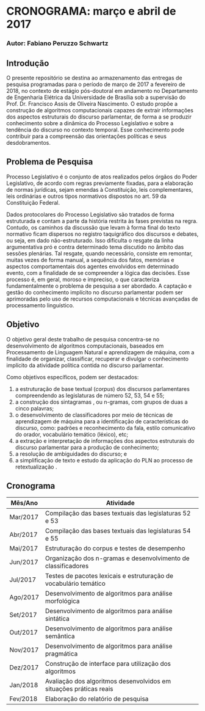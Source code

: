 ﻿# CRONOGRAMA: março e abril de 2017

### Autor: Fabiano Peruzzo Schwartz

## Introdução

O presente repositório se destina ao armazenamento das entregas de pesquisa programadas para o período de março de 2017 a fevereiro de 2018, no contexto de estágio pós-doutoral em andamento no Departamento de Engenharia Elétrica da Universidade de Brasília sob a supervisão do Prof. Dr. Francisco Assis de Oliveira Nascimento. O estudo propõe a construção de algoritmos computacionais capazes de extrair informações dos aspectos estruturais do discurso parlamentar, de forma a se produzir conhecimento sobre a dinâmica do Processo Legislativo e sobre a tendência do discurso no contexto temporal. Esse conhecimento pode contribuir para a compreensão das orientações políticas e seus desdobramentos.

## Problema de Pesquisa

Processo Legislativo é o conjunto de atos realizados pelos órgãos do Poder Legislativo, de acordo com regras previamente fixadas, para a elaboração de normas jurídicas, sejam emendas à Constituição, leis complementares, leis ordinárias e outros tipos normativos dispostos no art. 59 da Constituição Federal.

Dados protocolares do Processo Legislativo são tratados de forma estruturada e contam a parte da história restrita às fases previstas na regra. Contudo, os caminhos da discussão que levam à forma final do texto normativo ficam dispersos no registro taquigráfico dos discursos e debates, ou seja, em dado não-estruturado. Isso dificulta o resgate da linha argumentativa pró e contra determinado tema discutido no âmbito das sessões plenárias. Tal resgate, quando necessário, consiste em remontar, muitas vezes de forma manual, a sequência dos fatos, memórias e aspectos comportamentais dos agentes envolvidos em determinado evento, com a finalidade de se compreender a lógica das decisões. Esse processo é, em geral, moroso e impreciso, o que caracteriza fundamentalmente o problema de pesquisa a ser abordado. A captação e gestão do conhecimento implícito no discurso parlamentar podem ser aprimoradas pelo uso de recursos computacionais e técnicas avançadas de processamento linguístico.

## Objetivo

O objetivo geral deste trabalho de pesquisa concentra-se no desenvolvimento de algoritmos computacionais, baseados em Processamento de Linguagem Natural e aprendizagem de máquina, com a finalidade de organizar, classificar, recuperar e divulgar o conhecimento implícito da atividade política contida no discurso parlamentar.

Como objetivos específicos, podem ser destacados:

1.	a estruturação de base textual (*corpus*) dos discursos parlamentares compreendendo as legislaturas de número 52, 53, 54 e 55;
2.	a construção dos sintagramas , ou n-gramas, com grupos de duas a cinco palavras;
3.	o desenvolvimento de classificadores por meio de técnicas de aprendizagem de máquina para a identificação de características do discurso, como: padrões e reconhecimento da fala, estilo comunicativo do orador, vocabulário temático (léxico), etc; 
4.	a extração e interpretação de informações dos aspectos estruturais do discurso parlamentar para a produção de conhecimento; 
5.	a resolução de ambiguidades do discurso; e
6.	a simplificação de texto e estudo da aplicação do PLN ao processo de retextualização .

## Cronograma

Mês/Ano |	Atividade
--------|----------------------------------------------------------------------
Mar/2017| Compilação das bases textuais das legislaturas 52 e 53
Abr/2017| Compilação das bases textuais das legislaturas 54 e 55
Mai/2017| Estruturação do corpus e testes de desempenho
Jun/2017| Organização dos n-gramas e desenvolvimento de classificadores
Jul/2017| Testes de pacotes lexicais e estruturação de vocabulário temático
Ago/2017| Desenvolvimento de algoritmos para análise morfológica
Set/2017| Desenvolvimento de algoritmos para análise sintática
Out/2017| Desenvolvimento de algoritmos para análise semântica
Nov/2017| Desenvolvimento de algoritmos para análise pragmática
Dez/2017| Construção de interface para utilização dos algoritmos
Jan/2018| Avaliação dos algoritmos desenvolvidos em situações práticas reais
Fev/2018| Elaboração do relatório de pesquisa
